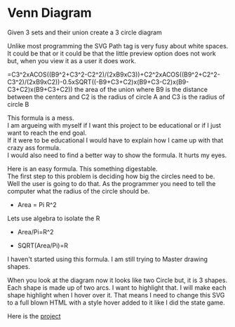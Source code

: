 
# Venn Diagram

Given 3 sets and their union create a 3 circle diagram

Unlike most programming the SVG Path tag is very fusy about white spaces. It could be that or it could be that the little preview option does not work but, when you view it as a user it does work.

=C3^2xACOS((B9^2+C3^2-C2^2)/(2xB9xC3))+C2^2xACOS((B9^2+C2^2-C3^2)/(2xB9xC2))-0.5xSQRT((-B9+C3+C2)x(B9+C3-C2)x(B9-C3+C2)x(B9+C3+C2))
the area of the union where B9 is the distance between the centers and C2 is the radius of circle A and C3 is the radius of circle B

This formula is a mess.  
I am argueing with myself if I want this project to be educational or if I just want to reach the end goal.  
If it were to be educational I would have to explain how I came up with that crazy ass formula.  
I would also need to find a better way to show the formula.  It hurts my eyes.

Here is an easy formula. This something digestable.  
The first step to this problem is deciding how big the circles need to be.  
Well the user is going to do that.
As the programmer you need to tell the computer what the radius of the circle should be.

* Area = Pi R^2

Lets use algebra to isolate the R

* Area/Pi=R^2

* SQRT(Area/Pi)=R


I haven't started using this formula.  I am still trying to Master drawing shapes.

When you look at the diagram now it looks like two Circle but, it is 3 shapes.
Each shape is made up of two arcs.  I want to highlight that.
I will make each shape highlight when I hover over it.  That means I need to change this SVG to 
a full blown HTML with a style hover added to it like I did the state game.

Here is the [project](https://theowlseye.github.io/VennDiagram/VennDiagram.html)

